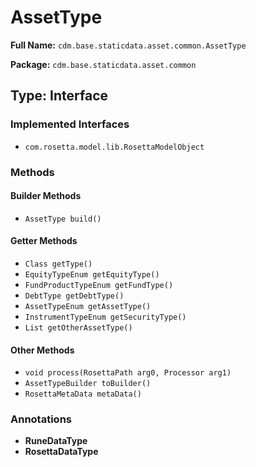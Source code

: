# AssetType

**Full Name:** `cdm.base.staticdata.asset.common.AssetType`

**Package:** `cdm.base.staticdata.asset.common`

## Type: Interface

### Implemented Interfaces

- `com.rosetta.model.lib.RosettaModelObject`

### Methods

#### Builder Methods

- `AssetType build()`

#### Getter Methods

- `Class getType()`
- `EquityTypeEnum getEquityType()`
- `FundProductTypeEnum getFundType()`
- `DebtType getDebtType()`
- `AssetTypeEnum getAssetType()`
- `InstrumentTypeEnum getSecurityType()`
- `List getOtherAssetType()`

#### Other Methods

- `void process(RosettaPath arg0, Processor arg1)`
- `AssetTypeBuilder toBuilder()`
- `RosettaMetaData metaData()`

### Annotations

- **RuneDataType**
- **RosettaDataType**

